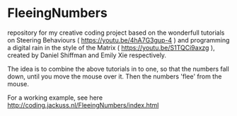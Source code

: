 # FleeingNumbers
repository for my creative coding project based on the wonderfull tutorials on Steering Behaviours ( https://youtu.be/4hA7G3gup-4 ) and programming a digital rain in the style of the Matrix ( https://youtu.be/S1TQCi9axzg ), created by Daniel Shiffman and Emily Xie respectively.

The idea is to combine the above tutorials in to one, so that the numbers fall down, until you move the mouse over it. Then the numbers 'flee' from the mouse.

For a working example, see here http://coding.jackuss.nl/FleeingNumbers/index.html


